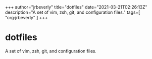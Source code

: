 +++
author="jrbeverly"
title="dotfiles"
date="2021-03-21T02:26:13Z"
description="A set of vim, zsh, git, and configuration files."
tags=[
  "org:jrbeverly"
]
+++

# dotfiles
A set of vim, zsh, git, and configuration files.

